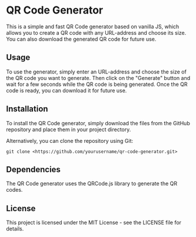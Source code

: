 # QR Code Generator

This is a simple and fast QR Code generator based on vanilla JS, which allows
you to create a QR code with any URL-address and choose its size. You can also
download the generated QR code for future use.

## Usage

To use the generator, simply enter an URL-address and choose the size of the QR
code you want to generate. Then click on the "Generate" button and wait for a
few seconds while the QR code is being generated. Once the QR code is ready, you
can download it for future use.

## Installation

To install the QR Code generator, simply download the files from the GitHub repository and place them in your project directory.

Alternatively, you can clone the repository using Git:

```git clone <https://github.com/yourusername/qr-code-generator.git>```

## Dependencies

The QR Code generator uses the QRCode.js library to generate the QR codes.

## License

This project is licensed under the MIT License - see the LICENSE file for details.
